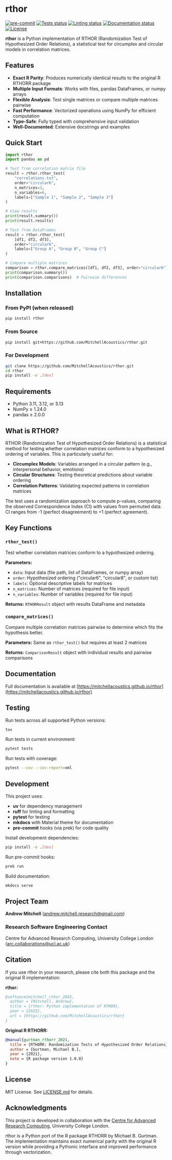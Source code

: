 # rthor

[![pre-commit](https://img.shields.io/badge/pre--commit-enabled-brightgreen?logo=pre-commit&logoColor=white)](https://github.com/pre-commit/pre-commit)
[![Tests status][tests-badge]][tests-link]
[![Linting status][linting-badge]][linting-link]
[![Documentation status][documentation-badge]][documentation-link]
[![License][license-badge]](./LICENSE.md)

<!-- prettier-ignore-start -->
[tests-badge]:              https://github.com/MitchellAcoustics/rthor/actions/workflows/tests.yml/badge.svg
[tests-link]:               https://github.com/MitchellAcoustics/rthor/actions/workflows/tests.yml
[linting-badge]:            https://github.com/MitchellAcoustics/rthor/actions/workflows/linting.yml/badge.svg
[linting-link]:             https://github.com/MitchellAcoustics/rthor/actions/workflows/linting.yml
[documentation-badge]:      https://github.com/MitchellAcoustics/rthor/actions/workflows/docs.yml/badge.svg
[documentation-link]:       https://github.com/MitchellAcoustics/rthor/actions/workflows/docs.yml
[license-badge]:            https://img.shields.io/badge/License-MIT-yellow.svg
<!-- prettier-ignore-end -->

**rthor** is a Python implementation of RTHOR (Randomization Test of Hypothesized Order Relations), a statistical test for circumplex and circular models in correlation matrices.

## Features

- **Exact R Parity**: Produces numerically identical results to the original R RTHORR package
- **Multiple Input Formats**: Works with files, pandas DataFrames, or numpy arrays
- **Flexible Analysis**: Test single matrices or compare multiple matrices pairwise
- **Fast Performance**: Vectorized operations using NumPy for efficient computation
- **Type-Safe**: Fully typed with comprehensive input validation
- **Well-Documented**: Extensive docstrings and examples

## Quick Start

```python
import rthor
import pandas as pd

# Test from correlation matrix file
result = rthor.rthor_test(
    "correlations.txt",
    order="circular6",
    n_matrices=3,
    n_variables=6,
    labels=["Sample 1", "Sample 2", "Sample 3"]
)

# View results
print(result.summary())
print(result.results)

# Test from DataFrames
result = rthor.rthor_test(
    [df1, df2, df3],
    order="circular6",
    labels=["Group A", "Group B", "Group C"]
)

# Compare multiple matrices
comparison = rthor.compare_matrices([df1, df2, df3], order="circular6")
print(comparison.summary())
print(comparison.comparisons)  # Pairwise differences
```

## Installation

### From PyPI (when released)

```sh
pip install rthor
```

### From Source

```sh
pip install git+https://github.com/MitchellAcoustics/rthor.git
```

### For Development

```sh
git clone https://github.com/MitchellAcoustics/rthor.git
cd rthor
pip install -e .[dev]
```

## Requirements

- Python 3.11, 3.12, or 3.13
- NumPy ≥ 1.24.0
- pandas ≥ 2.0.0

## What is RTHOR?

RTHOR (Randomization Test of Hypothesized Order Relations) is a statistical method for testing whether correlation matrices conform to a hypothesized ordering of variables. This is particularly useful for:

- **Circumplex Models**: Variables arranged in a circular pattern (e.g., interpersonal behavior, emotions)
- **Circular Structures**: Testing theoretical predictions about variable ordering
- **Correlation Patterns**: Validating expected patterns in correlation matrices

The test uses a randomization approach to compute p-values, comparing the observed Correspondence Index (CI) with values from permuted data. CI ranges from -1 (perfect disagreement) to +1 (perfect agreement).

## Key Functions

### `rthor_test()`

Test whether correlation matrices conform to a hypothesized ordering.

**Parameters:**

- `data`: Input data (file path, list of DataFrames, or numpy array)
- `order`: Hypothesized ordering ("circular6", "circular8", or custom list)
- `labels`: Optional descriptive labels for matrices
- `n_matrices`: Number of matrices (required for file input)
- `n_variables`: Number of variables (required for file input)

**Returns:** `RTHORResult` object with results DataFrame and metadata

### `compare_matrices()`

Compare multiple correlation matrices pairwise to determine which fits the hypothesis better.

**Parameters:** Same as `rthor_test()` but requires at least 2 matrices

**Returns:** `ComparisonResult` object with individual results and pairwise comparisons

## Documentation

Full documentation is available at [https://mitchellacoustics.github.io/rthor](https://mitchellacoustics.github.io/rthor)

## Testing

Run tests across all supported Python versions:

```sh
tox
```

Run tests in current environment:

```sh
pytest tests
```

Run tests with coverage:

```sh
pytest --cov --cov-report=xml
```

## Development

This project uses:

- **uv** for dependency management
- **ruff** for linting and formatting
- **pytest** for testing
- **mkdocs** with Material theme for documentation
- **pre-commit** hooks (via prek) for code quality

Install development dependencies:

```sh
pip install -e .[dev]
```

Run pre-commit hooks:

```sh
prek run
```

Build documentation:

```sh
mkdocs serve
```

## Project Team

**Andrew Mitchell** ([andrew.mitchell.research@gmail.com](mailto:andrew.mitchell.research@gmail.com))

### Research Software Engineering Contact

Centre for Advanced Research Computing, University College London
([arc.collaborations@ucl.ac.uk](mailto:arc.collaborations@ucl.ac.uk))

## Citation

If you use rthor in your research, please cite both this package and the original R implementation:

**rthor:**

```bibtex
@software{mitchell_rthor_2025,
  author = {Mitchell, Andrew},
  title = {rthor: Python implementation of RTHOR},
  year = {2025},
  url = {https://github.com/MitchellAcoustics/rthor}
}
```

**Original R RTHORR:**

```bibtex
@manual{gurtman_rthorr_2021,
  title = {RTHORR: Randomization Tests of Hypothesized Order Relations},
  author = {Gurtman, Michael B.},
  year = {2021},
  note = {R package version 1.0.0}
}
```

## License

MIT License. See [LICENSE.md](LICENSE.md) for details.

## Acknowledgments

This project is developed in collaboration with the
[Centre for Advanced Research Computing](https://ucl.ac.uk/arc), University College London.

rthor is a Python port of the R package RTHORR by Michael B. Gurtman. The implementation maintains exact numerical parity with the original R version while providing a Pythonic interface and improved performance through vectorization.
